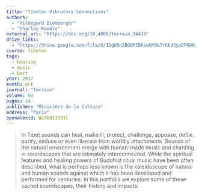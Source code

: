 ```yaml
---
title: "Tibetan Vibratory Connections"
authors:
  - "Hildegard Diemberger"
  - "Charles Ramble"
external_url: "https://doi.org/10.4000/terrain.16423"
drive_links:
  - "https://drive.google.com/file/d/1GgU5nZBQQPCBkiwNY9b7rGkU2yzDFK9O/view?usp=drivesdk"
course: tibetan
tags:
  - hearing
  - music
  - bart
year: 2017
month: oct
journal: "Terrain"
volume: 68
pages: 14
publisher: "Ministère de la Culture"
address: "Paris"
openalexid: W2768135931
---
```


> In Tibet sounds can heal, make ill, protect, challenge, appease, defile, purify, seduce or even liberate from worldly attachments.
> Sounds of the natural environment merge with human-made music and chanting in soundscapes that are intimately interconnected.
> While the spiritual features and healing powers of Buddhist ritual music have been often described, what is perhaps less known is the kaleidoscope of natural and human sounds against which it has been developed and performed for centuries.
> In this portfolio we explore some of these sacred soundscapes, their history and impacts.

